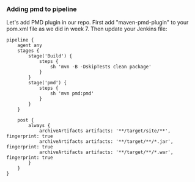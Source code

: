 
### Adding pmd to pipeline

Let's add PMD plugin in our repo. First add "maven-pmd-plugin" to your pom.xml file as we did in week 7. Then update your Jenkins file:   
```
pipeline {
    agent any
    stages {
        stage('Build') { 
            steps {
                sh 'mvn -B -DskipTests clean package' 
            }
        }
        stage('pmd') {
            steps {
                sh 'mvn pmd:pmd'
            }
        }
    }

    post {
        always {
            archiveArtifacts artifacts: '**/target/site/**', fingerprint: true
            archiveArtifacts artifacts: '**/target/**/*.jar', fingerprint: true
            archiveArtifacts artifacts: '**/target/**/*.war', fingerprint: true
        }
    }
}
```

